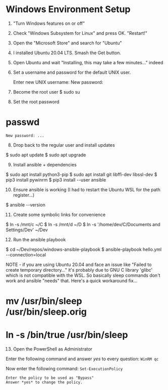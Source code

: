 Windows Environment Setup
=========================

1. "Turn Windows features on or off"
2. Check "Windows Subsystem for Linux" and press OK. "Restart!"
3. Open the "Microsoft Store" and search for "Ubuntu"
4. I installed Ubuntu 20.04 LTS. Smash the Get button.
5. Open Ubuntu and wait "Installing, this may take a few minutes..." indeed
6. Set a username and password for the default UNIX user.

    Enter new UNIX username:
    New password: 

7. Become the root user
  $ sudo su
8. Set the root password
  # passwd 

    New password: ...

8. Drop back to the regular user and install updates

  $ sudo apt update
  $ sudo apt upgrade

9. Install ansible + dependencies

  $ sudo apt install python3-pip
  $ sudo apt install git libffi-dev libssl-dev
  $ pip3 install pywinrm
  $ pip3 install --user ansible

10. Ensure ansible is working (I had to restart the Ubuntu WSL for the path register...)

  $ ansible --version


11. Create some symbolic links for convenience

  $ ln -s /mnt/c ~/C
  $ ln -s /mnt/d ~/D
  $ ln -s '/home/dev/C/Documents and Settings/Dev' ~/Dev

12. Run the ansible playbook

  $ cd ~/Dev/repos/windows-ansible-playbook
  $ ansible-playbook hello.yml --connection=local

NOTE - if you are using Ubuntu 20.04 and face an issue like "Failed to create temporary directory..." it's probably due to GNU C library 'glibc' which is not compatible with the WSL. So basically sleep commands don't work and ansible "needs" that. Here's a quick workaround fix...

  # mv /usr/bin/sleep /usr/bin/sleep.orig
  # ln -s /bin/true /usr/bin/sleep
  
13. Open the PowerShell as Administrator

  Enter the following command and answer *yes* to every question:
    `WinRM qc`
	
  Now enter the following command:
    `Set-ExecutionPolicy`
	
	Enter the policy to be used as "Bypass"
	Answer *yes* to change the policy.

